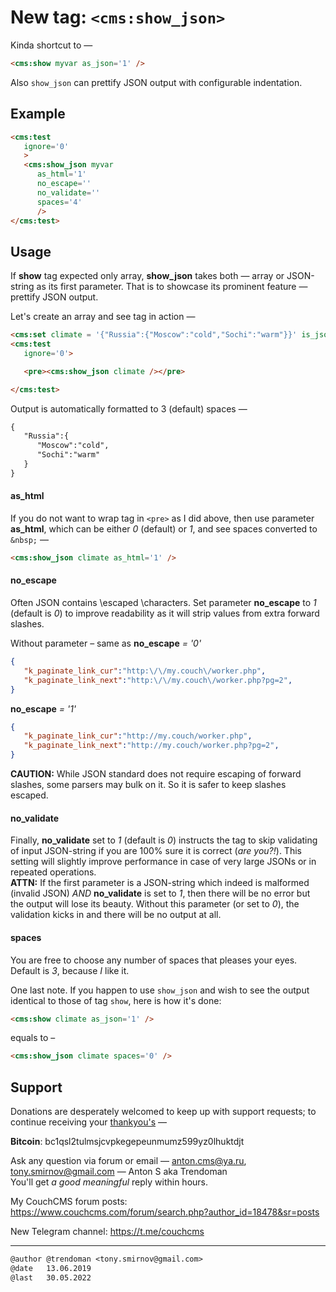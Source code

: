 # New tag: `<cms:show_json>`

Kinda shortcut to &mdash;
```html
<cms:show myvar as_json='1' />
```
Also `show_json` can prettify JSON output with configurable indentation.

## Example
```html
<cms:test
   ignore='0'
   >
   <cms:show_json myvar
      as_html='1'
      no_escape=''
      no_validate=''
      spaces='4'
      />
</cms:test>
```

## Usage

If **show** tag expected only array, **show_json** takes both &mdash; array or JSON-string as its first parameter. That is to showcase its prominent feature &mdash; prettify JSON output.

Let's create an array and see tag in action &mdash;
```html
<cms:set climate = '{"Russia":{"Moscow":"cold","Sochi":"warm"}}' is_json='1' />
<cms:test
   ignore='0'>

   <pre><cms:show_json climate /></pre>

</cms:test>
```

Output is automatically formatted to 3 (default) spaces &mdash;
```txt
{
   "Russia":{
      "Moscow":"cold",
      "Sochi":"warm"
   }
}
```

#### as_html

If you do not want to wrap tag in `<pre>` as I did above, then use parameter **as_html**, which can be either *0* (default) or *1*, and see spaces converted to `&nbsp;` &mdash;
```html
<cms:show_json climate as_html='1' />
```

#### no_escape

Often JSON contains \\escaped \\characters. Set parameter **no_escape** to *1* (default is *0*) to improve readability as it will strip values from extra forward slashes.

Without parameter &ndash; same as **no_escape** *= '0'*
```json
{
   "k_paginate_link_cur":"http:\/\/my.couch\/worker.php",
   "k_paginate_link_next":"http:\/\/my.couch\/worker.php?pg=2",
}
```
**no_escape** *= '1'*
```json
{
   "k_paginate_link_cur":"http://my.couch/worker.php",
   "k_paginate_link_next":"http://my.couch/worker.php?pg=2",
}
```
**CAUTION:** While JSON standard does not require escaping of forward slashes, some parsers may bulk on it. So it is safer to keep slashes escaped.

#### no_validate

Finally, **no_validate** set to *1* (default is *0*) instructs the tag to skip validating of input JSON-string if you are 100% sure it is correct (*are you?!*). This setting will slightly improve performance in case of very large JSONs or in repeated operations.<br>
**ATTN:** If the first parameter is a JSON-string which indeed is malformed (invalid JSON) *AND* **no_validate** is set to *1*, then there will be no error but the output will lose its beauty. Without this parameter (or set to *0*), the validation kicks in and there will be no output at all.

#### spaces

You are free to choose any number of spaces that pleases your eyes. Default is *3*, because *I* like it.

One last note. If you happen to use `show_json` and wish to see the output identical to those of tag `show`, here is how it's done:
```html
<cms:show climate as_json='1' />
```
equals to &ndash;
```html
<cms:show_json climate spaces='0' />
```

## Support

Donations are desperately welcomed to keep up with support requests; to continue receiving your [thankyou's](https://github.com/trendoman/Dignotas) &mdash;

**Bitcoin**: bc1qsl2tulmsjcvpkegepeunmumz599yz0lhuktdjt

Ask any question via forum or email &mdash; <anton.cms@ya.ru>, <tony.smirnov@gmail.com> &mdash; Anton S aka Trendoman<br>
You'll get *a good meaningful* reply within hours.

My CouchCMS forum posts: https://www.couchcms.com/forum/search.php?author_id=18478&sr=posts

New Telegram channel: https://t.me/couchcms

---

```txt
@author @trendoman <tony.smirnov@gmail.com>
@date   13.06.2019
@last   30.05.2022
```
